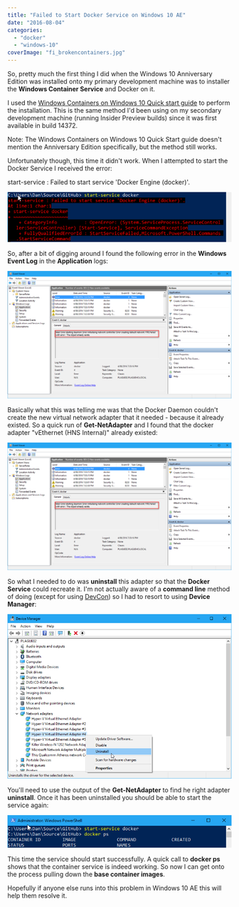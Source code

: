 ```yaml
---
title: "Failed to Start Docker Service on Windows 10 AE"
date: "2016-08-04"
categories: 
  - "docker"
  - "windows-10"
coverImage: "fi_brokencontainers.jpg"
---
```


So, pretty much the first thing I did when the Windows 10 Anniversary Edition was installed onto my primary development machine was to installer the **Windows Container Service** and Docker on it.

I used the [Windows Containers on Windows 10 Quick start guide](https://msdn.microsoft.com/en-us/virtualization/windowscontainers/quick_start/quick_start_windows_10) to perform the installation. This is the same method I'd been using on my secondary development machine (running Insider Preview builds) since it was first available in build 14372.

Note: The Windows Containers on Windows 10 Quick Start guide doesn't mention the Anniversary Edition specifically, but the method still works.

Unfortunately though, this time it didn't work. When I attempted to start the Docker Service I received the error:

start-service : Failed to start service 'Docker Engine (docker)'.

![ss_docker_startserviceerror](images/ss_docker_startserviceerror.png)

So, after a bit of digging around I found the following error in the **Windows Event Log** in the **Application** logs:

![ss_docker_startserviceerror_eventlog](images/ss_docker_startserviceerror_eventlog.png)

Basically what this was telling me was that the Docker Daemon couldn't create the new virtual network adapter that it needed - because it already existed. So a quick run of **Get-NetAdapter** and I found that the docker adapter "vEthernet (HNS Internal)" already existed:

![ss_docker_startserviceerror_eventlog](images/ss_docker_startserviceerror_eventlog.png)

So what I needed to do was **uninstall** this adapter so that the **Docker Service** could recreate it. I'm not actually aware of a **command line** method of doing (except for using [DevCon](https://chocolatey.org/packages/devcon.portable)) so I had to resort to using **Device Manager**:

![ss_docker_startservice_uninstalldevice](images/ss_docker_startservice_uninstalldevice.png)

You'll need to use the output of the **Get-NetAdapter** to find he right adapter **uninstall**. Once it has been uninstalled you should be able to start the service again:

![ss_docker_startservice_dockerstarts](images/ss_docker_startservice_dockerstarts.png)

This time the service should start successfully. A quick call to **docker ps** shows that the container service is indeed working. So now I can get onto the process pulling down the **base container images**.

Hopefully if anyone else runs into this problem in Windows 10 AE this will help them resolve it.
